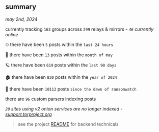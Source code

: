 
## summary
_may 2nd, 2024_

currently tracking `163` groups across `299` relays & mirrors - _`46` currently online_

⏲ there have been `5` posts within the `last 24 hours`

🦈 there have been `13` posts within the `month of may`

🪐 there have been `619` posts within the `last 90 days`

🏚 there have been `830` posts within the `year of 2024`

🦕 there have been `10112` posts `since the dawn of ransomwatch`

there are `96` custom parsers indexing posts

_`20` sites using v2 onion services are no longer indexed - [support.torproject.org](https://support.torproject.org/onionservices/v2-deprecation/)_

> see the project [README](https://github.com/joshhighet/ransomwatch#ransomwatch--) for backend technicals
